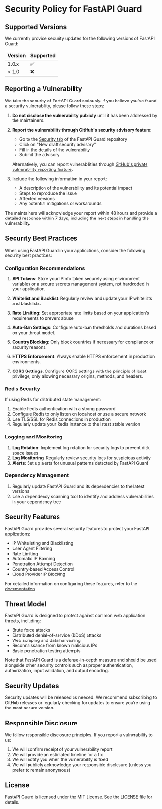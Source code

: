 # Security Policy for FastAPI Guard

## Supported Versions

We currently provide security updates for the following versions of FastAPI Guard:

| Version | Supported          |
| ------- | ------------------ |
| 1.0.x   | :white_check_mark: |
| < 1.0   | :x:                |

## Reporting a Vulnerability

We take the security of FastAPI Guard seriously. If you believe you've found a security vulnerability, please follow these steps:

1. **Do not disclose the vulnerability publicly** until it has been addressed by the maintainers.
2. **Report the vulnerability through GitHub's security advisory feature**:
   - Go to the [Security tab](https://github.com/rennf93/fastapi-guard/security/advisories) of the FastAPI Guard repository
   - Click on "New draft security advisory"
   - Fill in the details of the vulnerability
   - Submit the advisory

   Alternatively, you can report vulnerabilities through [GitHub's private vulnerability reporting feature](https://github.com/rennf93/fastapi-guard/security/advisories/new).

3. Include the following information in your report:
   - A description of the vulnerability and its potential impact
   - Steps to reproduce the issue
   - Affected versions
   - Any potential mitigations or workarounds

The maintainers will acknowledge your report within 48 hours and provide a detailed response within 7 days, including the next steps in handling the vulnerability.

## Security Best Practices

When using FastAPI Guard in your applications, consider the following security best practices:

### Configuration Recommendations

1. **API Tokens**: Store your IPInfo token securely using environment variables or a secure secrets management system, not hardcoded in your application.

2. **Whitelist and Blacklist**: Regularly review and update your IP whitelists and blacklists.

3. **Rate Limiting**: Set appropriate rate limits based on your application's requirements to prevent abuse.

4. **Auto-Ban Settings**: Configure auto-ban thresholds and durations based on your threat model.

5. **Country Blocking**: Only block countries if necessary for compliance or security reasons.

6. **HTTPS Enforcement**: Always enable HTTPS enforcement in production environments.

7. **CORS Settings**: Configure CORS settings with the principle of least privilege, only allowing necessary origins, methods, and headers.

### Redis Security

If using Redis for distributed state management:

1. Enable Redis authentication with a strong password
2. Configure Redis to only listen on localhost or use a secure network
3. Use TLS/SSL for Redis connections in production
4. Regularly update your Redis instance to the latest stable version

### Logging and Monitoring

1. **Log Rotation**: Implement log rotation for security logs to prevent disk space issues
2. **Log Monitoring**: Regularly review security logs for suspicious activity
3. **Alerts**: Set up alerts for unusual patterns detected by FastAPI Guard

### Dependency Management

1. Regularly update FastAPI Guard and its dependencies to the latest versions
2. Use a dependency scanning tool to identify and address vulnerabilities in your dependency tree

## Security Features

FastAPI Guard provides several security features to protect your FastAPI applications:

- IP Whitelisting and Blacklisting
- User Agent Filtering
- Rate Limiting
- Automatic IP Banning
- Penetration Attempt Detection
- Country-based Access Control
- Cloud Provider IP Blocking

For detailed information on configuring these features, refer to the [documentation](https://rennf93.github.io/fastapi-guard).

## Threat Model

FastAPI Guard is designed to protect against common web application threats, including:

- Brute force attacks
- Distributed denial-of-service (DDoS) attacks
- Web scraping and data harvesting
- Reconnaissance from known malicious IPs
- Basic penetration testing attempts

Note that FastAPI Guard is a defense-in-depth measure and should be used alongside other security controls such as proper authentication, authorization, input validation, and output encoding.

## Security Updates

Security updates will be released as needed. We recommend subscribing to GitHub releases or regularly checking for updates to ensure you're using the most secure version.

## Responsible Disclosure

We follow responsible disclosure principles. If you report a vulnerability to us:

1. We will confirm receipt of your vulnerability report
2. We will provide an estimated timeline for a fix
3. We will notify you when the vulnerability is fixed
4. We will publicly acknowledge your responsible disclosure (unless you prefer to remain anonymous)

## License

FastAPI Guard is licensed under the MIT License. See the [LICENSE](LICENSE) file for details.
